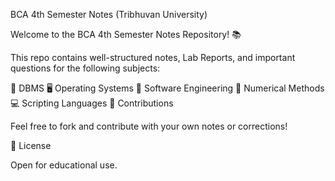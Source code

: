 
BCA 4th Semester Notes (Tribhuvan University)

Welcome to the BCA 4th Semester Notes Repository! 📚

This repo contains well-structured notes, Lab Reports, and important questions for the following subjects:

📘 DBMS
🖥️ Operating Systems
🧠 Software Engineering
📐 Numerical Methods
💻 Scripting Languages
🙌 Contributions

Feel free to fork and contribute with your own notes or corrections!


📢 License

Open for educational use.
